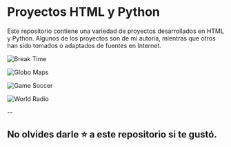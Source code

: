 # Proyectos HTML y Python

Este repositorio contiene una variedad de proyectos desarrollados en HTML y Python. Algunos de los proyectos son de mi autoría, mientras que otros han sido tomados o adaptados de fuentes en Internet.

![Break Time](PNG/Break.png)

![Globo Maps](PNG/GloboMaps.png)

![Game Soccer](PNG/Soccer.png)

![World Radio](PNG/WorldRadio.png)

--

## No olvides darle ⭐ a este repositorio si te gustó.
